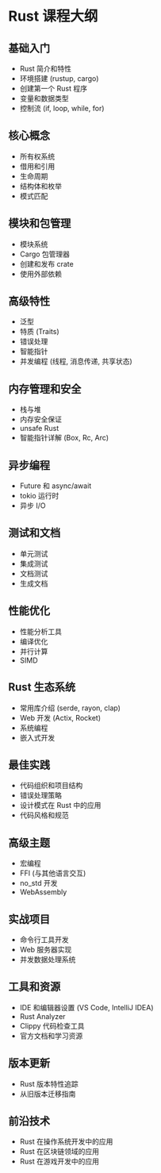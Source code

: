 # Rust 课程大纲

## 基础入门
- Rust 简介和特性
- 环境搭建 (rustup, cargo)
- 创建第一个 Rust 程序
- 变量和数据类型
- 控制流 (if, loop, while, for)

## 核心概念
- 所有权系统
- 借用和引用
- 生命周期
- 结构体和枚举
- 模式匹配

## 模块和包管理
- 模块系统
- Cargo 包管理器
- 创建和发布 crate
- 使用外部依赖

## 高级特性
- 泛型
- 特质 (Traits)
- 错误处理
- 智能指针
- 并发编程 (线程, 消息传递, 共享状态)

## 内存管理和安全
- 栈与堆
- 内存安全保证
- unsafe Rust
- 智能指针详解 (Box, Rc, Arc)

## 异步编程
- Future 和 async/await
- tokio 运行时
- 异步 I/O

## 测试和文档
- 单元测试
- 集成测试
- 文档测试
- 生成文档

## 性能优化
- 性能分析工具
- 编译优化
- 并行计算
- SIMD

## Rust 生态系统
- 常用库介绍 (serde, rayon, clap)
- Web 开发 (Actix, Rocket)
- 系统编程
- 嵌入式开发

## 最佳实践
- 代码组织和项目结构
- 错误处理策略
- 设计模式在 Rust 中的应用
- 代码风格和规范

## 高级主题
- 宏编程
- FFI (与其他语言交互)
- no_std 开发
- WebAssembly

## 实战项目
- 命令行工具开发
- Web 服务器实现
- 并发数据处理系统

## 工具和资源
- IDE 和编辑器设置 (VS Code, IntelliJ IDEA)
- Rust Analyzer
- Clippy 代码检查工具
- 官方文档和学习资源

## 版本更新
- Rust 版本特性追踪
- 从旧版本迁移指南

## 前沿技术
- Rust 在操作系统开发中的应用
- Rust 在区块链领域的应用
- Rust 在游戏开发中的应用
